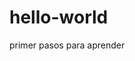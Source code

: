 # hello-world
primer pasos para aprender                                                                               
